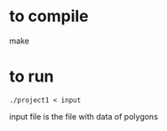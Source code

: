 # to compile 
make

# to run
```
./project1 < input
```
input file is the file with data of polygons 
